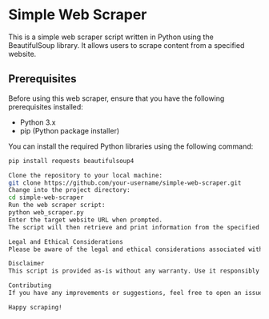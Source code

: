 # Simple Web Scraper

This is a simple web scraper script written in Python using the BeautifulSoup library. It allows users to scrape content from a specified website.

## Prerequisites

Before using this web scraper, ensure that you have the following prerequisites installed:

- Python 3.x
- pip (Python package installer)

You can install the required Python libraries using the following command:

```bash
pip install requests beautifulsoup4

Clone the repository to your local machine:
git clone https://github.com/your-username/simple-web-scraper.git
Change into the project directory:
cd simple-web-scraper
Run the web scraper script:
python web_scraper.py
Enter the target website URL when prompted.
The script will then retrieve and print information from the specified website. Feel free to modify the script or extend its functionality according to your needs.

Legal and Ethical Considerations
Please be aware of the legal and ethical considerations associated with web scraping. Respect the terms of service of the website you are scraping, and ensure that your actions comply with applicable laws and regulations. Unauthorized scraping may lead to legal consequences.

Disclaimer
This script is provided as-is without any warranty. Use it responsibly and at your own risk.

Contributing
If you have any improvements or suggestions, feel free to open an issue or submit a pull request.

Happy scraping!
